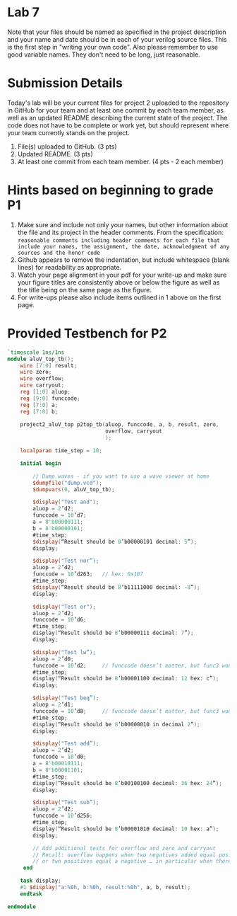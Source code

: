 # Lab 7

Note that your files should be named as specified in the project description and 
your name and date should be in each of your verilog source files. 
This is the first step in "writing your own code".
Also please remember to use good variable names. They don't need to be long, just reasonable.

# Submission Details
Today's lab will be your current files for project 2 uploaded to the repository in GitHub for your team and 
at least one commit by each team member, as well as an updated README describing the current state of the project.
The code does not have to be complete or work yet, but should represent where your team currently stands on the project.
1. File(s) uploaded to GitHub. (3 pts)
2. Updated README. (3 pts)
3. At least one commit from each team member. (4 pts - 2 each member)

# Hints based on beginning to grade P1
1. Make sure and include not only your names, but other information about the file and its project in the header comments. From the specification:
   `reasonable comments including header comments for each file that include your names,
the assignment, the date, acknowledgment of any sources and the honor code`
2. Github appears to remove the indentation, but include whitespace (blank lines) for readability as appropriate.
3. Watch your page alignment in your pdf for your write-up and make sure your figure titles are consistently above or below the figure as well as the title being on the same page as the figure.
4. For write-ups please also include items outlined in 1 above on the first page.

# Provided Testbench for P2

```verilog
`timescale 1ns/1ns
module aluV_top_tb();
    wire [7:0] result;
    wire zero;
    wire overflow;
    wire carryout;
    reg [1:0] aluop;
    reg [9:0] funccode;
    reg [7:0] a;
    reg [7:0] b;
    
    project2_aluV_top p2top_tb(aluop, funccode, a, b, result, zero,
                               overflow, carryout
                               );

    localparam time_step = 10;

    initial begin

        // Dump waves - if you want to use a wave viewer at home
        $dumpfile("dump.vcd");
        $dumpvars(0, aluV_top_tb);

        $display("Test and");
        aluop = 2’d2;
        funccode = 10’d7;
        a = 8'b00000111;
        b = 8'b00000101;
        #time_step;
        $display(“Result should be 8’b00000101 decimal: 5”);
        display;

        $display("Test nor”);
        aluop = 2’d2;
        funccode = 10’d263;   // hex: 0x107
        #time_step;
        $display(“Result should be 8’b11111000 decimal: -8”);
        display;

        $display("Test or");
        aluop = 2’d2;
        funccode = 10’d6;
        #time_step;
        display(“Result should be 8’b00000111 decimal: 7”);
        display;

        $display("Test lw”);
        aluop = 2’d0;
        funccode = 10’d2;     // funccode doesn’t matter, but func3 would be 2
        #time_step;
        display(“Result should be 8’b00001100 decimal: 12 hex: c”);
        display;

        $display("Test beq”);
        aluop = 2’d1;
        funccode = 10’d8;     // funccode doesn’t matter, but func3 would be 0
        #time_step;
        display(“Result should be 8’b00000010 in decimal 2”);
        display;

        $display("Test add”);
        aluop = 2’d2;
        funccode = 10’d0;
        a = 8'b00010111;
        b = 8'b00001101;
        #time_step;
        display(“Result should be 8’b00100100 decimal: 36 hex: 24”);
        display;

        $display("Test sub”);
        aluop = 2’d2;
        funccode = 10’d256;
        #time_step;
        display(“Result should be 8’b00001010 decimal: 10 hex: a”);
        display;

        // Add additional tests for overflow and zero and carryout
        // Recall: overflow happens when two negatives added equal positive number, 
        // or two positives equal a negative … in particular when there is a carryout
     end

    task display;
    #1 $display("a:%0h, b:%0h, result:%0h", a, b, result);
    endtask

endmodule

```
